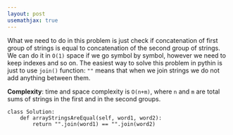 ```yaml
---
layout: post
usemathjax: true
---
```


What we need to do in this problem is just check if concatenation of first group of strings is equal to concatenation of the second group of strings. We can do it in `O(1)` space if we go symbol by symbol, however we need to keep indexes and so on. The easiest way to solve this problem in pythin is just to use `join()` function: `""` means that when we join strings we do not add anything between them.

**Complexity**: time and space complexity is `O(n+m)`, where `n` and `m` are total sums of strings in the first and in the second groups.

```
class Solution:
    def arrayStringsAreEqual(self, word1, word2):
        return "".join(word1) == "".join(word2)
```